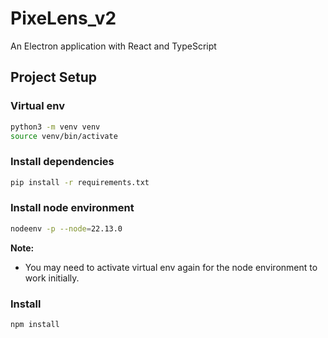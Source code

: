 # PixeLens_v2

An Electron application with React and TypeScript

## Project Setup

### Virtual env

```bash
python3 -m venv venv
source venv/bin/activate
```

### Install dependencies

```bash
pip install -r requirements.txt
```

### Install node environment

```bash
nodeenv -p --node=22.13.0
```

**Note:**

- You may need to activate virtual env again for the node environment to work initially.  

### Install

```bash
npm install
```
